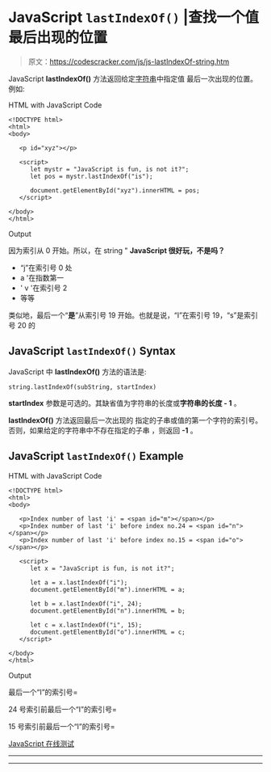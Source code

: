 # JavaScript `lastIndexOf()` |查找一个值最后出现的位置

> 原文：<https://codescracker.com/js/js-lastIndexOf-string.htm>

JavaScript **lastIndexOf()** 方法返回给定[字符串](/js/js-strings.htm)中指定值 最后一次出现的位置。例如:

HTML with JavaScript Code

```
<!DOCTYPE html>
<html>
<body>

   <p id="xyz"></p>

   <script>
      let mystr = "JavaScript is fun, is not it?";
      let pos = mystr.lastIndexOf("is");

      document.getElementById("xyz").innerHTML = pos;
   </script>

</body>
</html>
```

Output

因为索引从 0 开始。所以，在 string " **JavaScript 很好玩，不是吗？**

*   “j”在索引号 0 处
*   a '在指数第一
*   ' v '在索引号 2
*   等等

类似地，最后一个“**是**”从索引号 19 开始。也就是说，“I”在索引号 19，“s”是索引号 20 的

## JavaScript `lastIndexOf()` Syntax

JavaScript 中 **lastIndexOf()** 方法的语法是:

```
string.lastIndexOf(subString, startIndex)
```

**startIndex** 参数是可选的。其缺省值为字符串的长度或**字符串的长度 - 1** 。

**lastIndexOf()** 方法返回最后一次出现的 指定的子串或值的第一个字符的索引号。否则，如果给定的字符串中不存在指定的子串 ，则返回 **-1** 。

## JavaScript `lastIndexOf()` Example

HTML with JavaScript Code

```
<!DOCTYPE html>
<html>
<body>

   <p>Index number of last 'i' = <span id="m"></span></p>
   <p>Index number of last 'i' before index no.24 = <span id="n"></span></p>
   <p>Index number of last 'i' before index no.15 = <span id="o"></span></p>

   <script>
      let x = "JavaScript is fun, is not it?";

      let a = x.lastIndexOf("i");
      document.getElementById("m").innerHTML = a;

      let b = x.lastIndexOf("i", 24);
      document.getElementById("n").innerHTML = b;

      let c = x.lastIndexOf("i", 15);
      document.getElementById("o").innerHTML = c;
   </script>

</body>
</html>
```

Output

最后一个“I”的索引号=

24 号索引前最后一个“I”的索引号=

15 号索引前最后一个“I”的索引号=

[JavaScript 在线测试](/exam/showtest.php?subid=6)

* * *

* * *